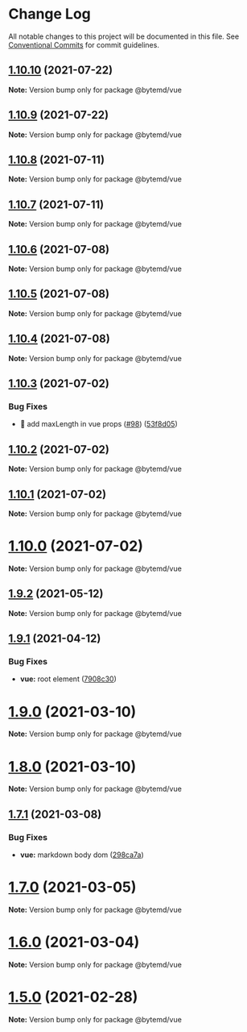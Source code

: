 # Change Log

All notable changes to this project will be documented in this file.
See [Conventional Commits](https://conventionalcommits.org) for commit guidelines.

## [1.10.10](https://github.com/bytedance/bytemd/compare/v1.10.9...v1.10.10) (2021-07-22)

**Note:** Version bump only for package @bytemd/vue





## [1.10.9](https://github.com/bytedance/bytemd/compare/v1.10.8...v1.10.9) (2021-07-22)

**Note:** Version bump only for package @bytemd/vue





## [1.10.8](https://github.com/bytedance/bytemd/compare/v1.10.7...v1.10.8) (2021-07-11)

**Note:** Version bump only for package @bytemd/vue





## [1.10.7](https://github.com/bytedance/bytemd/compare/v1.10.6...v1.10.7) (2021-07-11)

**Note:** Version bump only for package @bytemd/vue





## [1.10.6](https://github.com/bytedance/bytemd/compare/v1.10.5...v1.10.6) (2021-07-08)

**Note:** Version bump only for package @bytemd/vue





## [1.10.5](https://github.com/bytedance/bytemd/compare/v1.10.4...v1.10.5) (2021-07-08)

**Note:** Version bump only for package @bytemd/vue





## [1.10.4](https://github.com/bytedance/bytemd/compare/v1.10.3...v1.10.4) (2021-07-08)

**Note:** Version bump only for package @bytemd/vue





## [1.10.3](https://github.com/bytedance/bytemd/compare/v1.10.2...v1.10.3) (2021-07-02)


### Bug Fixes

* 🎸 add maxLength in vue props ([#98](https://github.com/bytedance/bytemd/issues/98)) ([53f8d05](https://github.com/bytedance/bytemd/commit/53f8d05ac60fbbeb384e96aaf6989f80b42f9fb9))





## [1.10.2](https://github.com/bytedance/bytemd/compare/v1.10.1...v1.10.2) (2021-07-02)

**Note:** Version bump only for package @bytemd/vue





## [1.10.1](https://github.com/bytedance/bytemd/compare/v1.10.0...v1.10.1) (2021-07-02)

**Note:** Version bump only for package @bytemd/vue





# [1.10.0](https://github.com/bytedance/bytemd/compare/v1.9.2...v1.10.0) (2021-07-02)

**Note:** Version bump only for package @bytemd/vue





## [1.9.2](https://github.com/bytedance/bytemd/compare/v1.9.1...v1.9.2) (2021-05-12)

**Note:** Version bump only for package @bytemd/vue





## [1.9.1](https://github.com/bytedance/bytemd/compare/v1.9.0...v1.9.1) (2021-04-12)


### Bug Fixes

* **vue:** root element ([7908c30](https://github.com/bytedance/bytemd/commit/7908c30ef1cfd68d689b227cb7376d36b1981760))





# [1.9.0](https://github.com/bytedance/bytemd/compare/v1.8.0...v1.9.0) (2021-03-10)

**Note:** Version bump only for package @bytemd/vue





# [1.8.0](https://github.com/bytedance/bytemd/compare/v1.7.1...v1.8.0) (2021-03-10)

**Note:** Version bump only for package @bytemd/vue





## [1.7.1](https://github.com/bytedance/bytemd/compare/v1.7.0...v1.7.1) (2021-03-08)


### Bug Fixes

* **vue:** markdown body dom ([298ca7a](https://github.com/bytedance/bytemd/commit/298ca7a01de7f45ebaf61e8fca27f1db3b265a87))





# [1.7.0](https://github.com/bytedance/bytemd/compare/v1.6.0...v1.7.0) (2021-03-05)

**Note:** Version bump only for package @bytemd/vue





# [1.6.0](https://github.com/bytedance/bytemd/compare/v1.5.0...v1.6.0) (2021-03-04)

**Note:** Version bump only for package @bytemd/vue





# [1.5.0](https://github.com/bytedance/bytemd/compare/v1.4.0...v1.5.0) (2021-02-28)

**Note:** Version bump only for package @bytemd/vue
